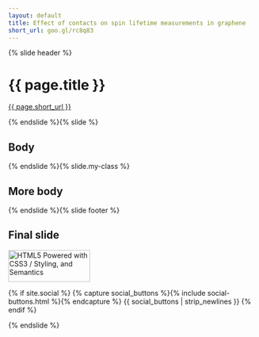 ```yaml
---
layout: default
title: Effect of contacts on spin lifetime measurements in graphene
short_url: goo.gl/rc8q83
---
```


{% slide header %}

<h1>{{ page.title }}</h1>
<div class="qrcode"></div>
<a class="short_url" href="https://{{ page.short_url }}">{{ page.short_url }}</a>
<div class="ucr_logo"></div>

{% endslide %}{% slide %}

## Body

{% endslide %}{% slide.my-class %}

## More body

{% endslide %}{% slide footer %}

## Final slide
<p>
  <a href='http://www.w3.org/html/logo/'>
    <img alt='HTML5 Powered with CSS3 / Styling, and Semantics' height='64' src='{% asset_path html5-badge-h-css3-semantics.png %}' title='HTML5 Powered with CSS3 / Styling, and Semantics' width='165'>
  </a>
</p>
{% if site.social %}
  {% capture social_buttons %}{% include social-buttons.html %}{% endcapture %}
  {{ social_buttons | strip_newlines }}
{% endif %}

{% endslide %}
